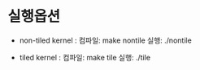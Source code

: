 # 실행옵션

* non-tiled kernel : 
컴파일: make nontile
실행: ./nontile

* tiled kernel : 
컴파일: make tile
실행: ./tile
